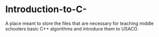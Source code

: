 # Introduction-to-C-

A place meant to store the files that are necessary for teaching middle schoolers basic C++ algorithms and introduce them to USACO.
